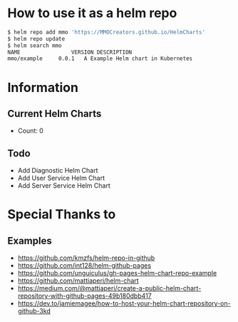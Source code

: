 # How to use it as a helm repo

```bash
$ helm repo add mmo 'https://MMOCreators.github.io/HelmCharts'
$ helm repo update
$ helm search mmo
NAME            	VERSION	DESCRIPTION
mmo/example     0.0.1  	A Example Helm chart in Kubernetes
```
# Information

## Current Helm Charts
* Count: 0

## Todo
* Add Diagnostic Helm Chart
* Add User Service Helm Chart
* Add Server Service Helm Chart


# Special Thanks to

## Examples
* https://github.com/kmzfs/helm-repo-in-github
* https://github.com/int128/helm-github-pages
* https://github.com/unguiculus/gh-pages-helm-chart-repo-example
* https://github.com/mattiaperi/helm-chart
* https://medium.com/@mattiaperi/create-a-public-helm-chart-repository-with-github-pages-49b180dbb417
* https://dev.to/jamiemagee/how-to-host-your-helm-chart-repository-on-github-3kd